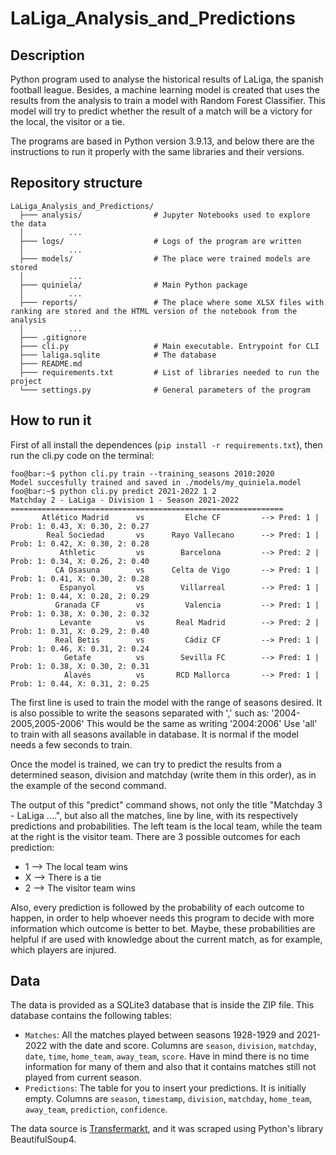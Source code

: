 # LaLiga_Analysis_and_Predictions
## Description
Python program used to analyse the historical results of LaLiga, the spanish football league. Besides, a machine learning model is created that uses the results from the analysis to train a model with Random Forest Classifier. This model will try to predict whether the result of a match will be a victory for the local, the visitor or a tie.

The programs are based in Python version 3.9.13, and below there are the instructions to run it properly with the same libraries and their versions.


## Repository structure
```
LaLiga_Analysis_and_Predictions/
  ├─── analysis/				# Jupyter Notebooks used to explore the data
  │          ...
  ├─── logs/					# Logs of the program are written
  │          ...
  ├─── models/					# The place were trained models are stored
  │          ...
  ├─── quiniela/				# Main Python package
  │          ...
  ├─── reports/					# The place where some XLSX files with ranking are stored and the HTML version of the notebook from the analysis
  │          ...
  ├─── .gitignore
  ├─── cli.py					# Main executable. Entrypoint for CLI
  ├─── laliga.sqlite			# The database
  ├─── README.md
  ├─── requirements.txt			# List of libraries needed to run the project
  └─── settings.py				# General parameters of the program
```


## How to run it
First of all install the dependences (```pip install -r requirements.txt```), then run the cli.py code on the terminal:

```
foo@bar:~$ python cli.py train --training_seasons 2010:2020
Model succesfully trained and saved in ./models/my_quiniela.model
foo@bar:~$ python cli.py predict 2021-2022 1 2
Matchday 2 - LaLiga - Division 1 - Season 2021-2022
=============================================================
       Atlético Madrid      vs         Elche CF         --> Pred: 1 | Prob: 1: 0.43, X: 0.30, 2: 0.27
        Real Sociedad       vs      Rayo Vallecano      --> Pred: 1 | Prob: 1: 0.42, X: 0.30, 2: 0.28
           Athletic         vs        Barcelona         --> Pred: 2 | Prob: 1: 0.34, X: 0.26, 2: 0.40
          CA Osasuna        vs      Celta de Vigo       --> Pred: 1 | Prob: 1: 0.41, X: 0.30, 2: 0.28
           Espanyol         vs        Villarreal        --> Pred: 1 | Prob: 1: 0.44, X: 0.28, 2: 0.29
          Granada CF        vs         Valencia         --> Pred: 1 | Prob: 1: 0.38, X: 0.30, 2: 0.32
           Levante          vs       Real Madrid        --> Pred: 2 | Prob: 1: 0.31, X: 0.29, 2: 0.40
          Real Betis        vs         Cádiz CF         --> Pred: 1 | Prob: 1: 0.46, X: 0.31, 2: 0.24
            Getafe          vs        Sevilla FC        --> Pred: 1 | Prob: 1: 0.38, X: 0.30, 2: 0.31
            Alavés          vs       RCD Mallorca       --> Pred: 1 | Prob: 1: 0.44, X: 0.31, 2: 0.25
```



The first line is used to train the model with the range of seasons desired. It is also possible to write the seasons separated with ',' such as: '2004-2005,2005-2006'
This would be the same as writing '2004:2006' 
Use 'all' to train with all seasons available in database. It is normal if the model needs a few seconds to train.

Once the model is trained, we can try to predict the results from a determined season, division and matchday (write them in this order), as in the example of the second command.

The output of this "predict" command shows, not only the title 
"Matchday 3 - LaLiga ....", but also all the matches, line by line, with its respectively predictions and probabilities. The left team is the local team, while the team at the right is the visitor team. There are 3 possible outcomes for each prediction:
- 1 --> The local team wins
- X --> There is a tie
- 2 --> The visitor team wins

Also, every prediction is followed by the probability of each outcome to happen, in order to help whoever needs this program to decide with more information which outcome is better to bet. Maybe, these probabilities are helpful if are used with knowledge about the current match, as for example, which players are injured. 


## Data
The data is provided as a SQLite3 database that is inside the ZIP file. This database contains the following tables:

   * ```Matches```: All the matches played between seasons 1928-1929 and 2021-2022 with the date and score. Columns are ```season```,	```division```, ```matchday```, ```date```, ```time```, ```home_team```, ```away_team```, ```score```. Have in mind there is no time information for many of them and also that it contains matches still not played from current season.
   * ```Predictions```: The table for you to insert your predictions. It is initially empty. Columns are ```season```,	 ```timestamp```, ```division```, ```matchday```, ```home_team```, ```away_team```, ```prediction```, ```confidence```.

The data source is [Transfermarkt](https://www.transfermarkt.com/), and it was scraped using Python's library BeautifulSoup4.
